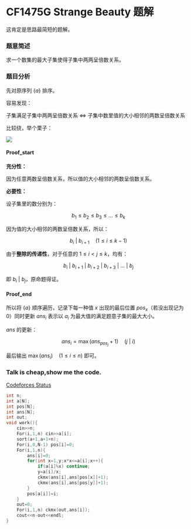 # CF1475G Strange Beauty 题解

这肯定是思路最简短的题解。

### 题意简述

求一个数集的最大子集使得子集中两两呈倍数关系。

### 题目分析

先对原序列 $\{a\}$ 排序。

容易发现：

子集满足子集中两两呈倍数关系 $\iff$ 子集中数里值的大小相邻的两数呈倍数关系

比较绕，举个栗子：

![](https://i.loli.net/2021/10/02/Xw7JnCdc1v4xtGM.png)

#### Proof_start

**充分性：**

因为任意两数呈倍数关系，所以值的大小相邻的两数呈倍数关系。

**必要性：**

设子集里的数分别为：

$$b_1\leqslant b_2\leqslant b_3\leqslant \dots \leqslant b_k$$

因为值的大小相邻的两数呈倍数关系，所以：

$$b_i \ | \ b_{i+1} \quad (1\leqslant i\leqslant k-1)$$

由于**整除的传递性**，对于任意的 $1\leqslant i<j\leqslant k$，均有：

$$b_i \ | \ b_{i+1} \ | \ b_{i+2} \ | \ b_{i+3} \ | \ \dots  \ | \ b_j$$

即 $b_i \ | \ b_j$，原命题得证。

#### Proof_end

所以将 $\{a\}$ 顺序遍历，记录下每一种值 $x$ 出现的最后位置 $pos_x$（若没出现记为 $0$）同时更新 $ans_i$ 表示以 $a_i$ 为最大值的满足题意子集的最大大小。

$ans$ 的更新：

$$ans_i=\max(ans_{pos_j}+1) \quad (j \ | \ i)$$

最后输出 $\max(ans_i) \quad (1\leqslant i\leqslant n)$ 即可。

### Talk is cheap,show me the code.

[Codeforces Status](http://codeforces.com/contest/1475/submission/130529487)

```cpp
int n;
int a[N];
int pos[N];
int ans[N];
int out;
void work(){
	cin>>n;
	For(i,1,n) cin>>a[i];
	sort(a+1,a+1+n);
	For(i,0,N-1) pos[i]=0;
	For(i,1,n){
		ans[i]=0;
		for(int x=1,y;x*x<=a[i];x++){
			if(a[i]%x) continue;
			y=a[i]/x;
			ckmx(ans[i],ans[pos[x]]+1);
			ckmx(ans[i],ans[pos[y]]+1);
		}
		pos[a[i]]=i;
	}
	out=0;
	For(i,1,n) ckmx(out,ans[i]);
	cout<<n-out<<endl;
}
```